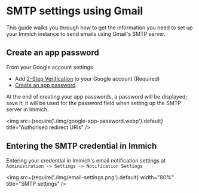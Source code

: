 # SMTP settings using Gmail

This guide walks you through how to get the information you need to set up your Immich instance to send emails using Gmail's SMTP server.

## Create an app password

From your Google account settings

- Add [2-Step Verification](https://support.google.com/accounts/answer/185839) to your Google account (Required)
- [Create an app password](https://myaccount.google.com/apppasswords).

At the end of creating your app passwords, a password will be displayed; save it, it will be used for the password field when setting up the SMTP server in Immich.

<img src={require('./img/google-app-password.webp').default} title="Authorised redirect URIs" />

## Entering the SMTP credential in Immich

Entering your credential in Immich's email notification settings at `Administration -> Settings -> Notification Settings`

<img src={require('./img/email-settings.png').default} width="80%" title="SMTP settings" />
